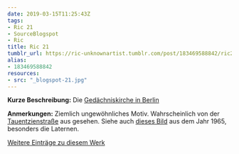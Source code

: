 ```yaml
---
date: 2019-03-15T11:25:43Z
tags:
- Ric 21
- SourceBlogspot
- Ric
title: Ric 21
tumblr_url: https://ric-unknownartist.tumblr.com/post/183469588842/ric21
alias:
- 183469588842
resources:
- src: "_blogspot-21.jpg"
---
```


**Kurze Beschreibung:** Die [Gedächniskirche in Berlin](https://de.wikipedia.org/wiki/Kaiser-Wilhelm-Ged%C3%A4chtniskirche)

**Anmerkungen:** Ziemlich ungewöhnliches Motiv. Wahrscheinlich von der [Tauentzienstraße](https://goo.gl/maps/eN1pcgB69sG2) aus gesehen. Siehe auch [dieses Bild](http://www.bilderbuch-berlin.net/Fotos/315460) aus dem Jahr 1965, besonders die Laternen.

[Weitere Einträge zu diesem Werk](/de/tags/ric-21)
